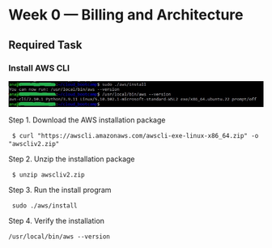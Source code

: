 # Week 0 — Billing and Architecture

## Required Task

### Install AWS CLI

![INSTALLING AWS CLI](assets/install_cli_proof.jpg)

Step 1. Download the AWS installation package
```
 $ curl "https://awscli.amazonaws.com/awscli-exe-linux-x86_64.zip" -o "awscliv2.zip"
 ```
 Step 2. Unzip the installation package
```
 $ unzip awscliv2.zip
```
 Step 3. Run the install program
```
 sudo ./aws/install
```
 Step 4. Verify the installation
```
/usr/local/bin/aws --version
```
 
 
